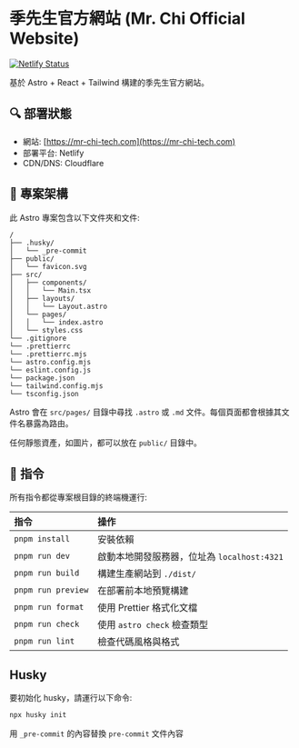 # 季先生官方網站 (Mr. Chi Official Website)

[![Netlify Status](https://api.netlify.com/api/v1/badges/174b4dee-cf75-45d3-abd3-33b2e7b07997/deploy-status)](https://app.netlify.com/sites/mr-chi/deploys)

基於 Astro + React + Tailwind 構建的季先生官方網站。

## 🔍 部署狀態

- 網站: [https://mr-chi-tech.com](https://mr-chi-tech.com)
- 部署平台: Netlify
- CDN/DNS: Cloudflare

## 🚀 專案架構

此 Astro 專案包含以下文件夾和文件:

```text
/
├── .husky/
│   └── _pre-commit
├── public/
│   └── favicon.svg
├── src/
│   ├── components/
│   │   └── Main.tsx
│   ├── layouts/
│   │   └── Layout.astro
│   └── pages/
│   │   └── index.astro
│   └── styles.css
└── .gitignore
└── .prettierrc
└── .prettierrc.mjs
└── astro.config.mjs
└── eslint.config.js
└── package.json
└── tailwind.config.mjs
└── tsconfig.json
```

Astro 會在 `src/pages/` 目錄中尋找 `.astro` 或 `.md` 文件。每個頁面都會根據其文件名暴露為路由。

任何靜態資產，如圖片，都可以放在 `public/` 目錄中。

## 🧞 指令

所有指令都從專案根目錄的終端機運行:

| 指令               | 操作                                      |
| :----------------- | :---------------------------------------- |
| `pnpm install`     | 安裝依賴                                  |
| `pnpm run dev`     | 啟動本地開發服務器，位址為 `localhost:4321` |
| `pnpm run build`   | 構建生產網站到 `./dist/`                  |
| `pnpm run preview` | 在部署前本地預覽構建                        |
| `pnpm run format`  | 使用 Prettier 格式化文檔                  |
| `pnpm run check`   | 使用 `astro check` 檢查類型               |
| `pnpm run lint`    | 檢查代碼風格與格式                         |

## Husky

要初始化 husky，請運行以下命令:

```sh
npx husky init
```

用 `_pre-commit` 的內容替換 `pre-commit` 文件內容